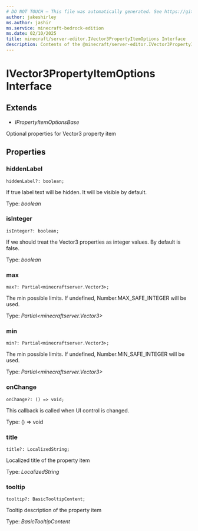 ```yaml
---
# DO NOT TOUCH — This file was automatically generated. See https://github.com/mojang/minecraftapidocsgenerator to modify descriptions, examples, etc.
author: jakeshirley
ms.author: jashir
ms.service: minecraft-bedrock-edition
ms.date: 02/10/2025
title: minecraft/server-editor.IVector3PropertyItemOptions Interface
description: Contents of the @minecraft/server-editor.IVector3PropertyItemOptions class.
---
```

# IVector3PropertyItemOptions Interface

## Extends
- *IPropertyItemOptionsBase*

Optional properties for Vector3 property item

## Properties

### **hiddenLabel**
`hiddenLabel?: boolean;`

If true label text will be hidden. It will be visible by default.

Type: *boolean*

### **isInteger**
`isInteger?: boolean;`

If we should treat the Vector3 properties as integer values. By default is false.

Type: *boolean*

### **max**
`max?: Partial<minecraftserver.Vector3>;`

The min possible limits. If undefined, Number.MAX_SAFE_INTEGER will be used.

Type: *Partial<minecraftserver.Vector3>*

### **min**
`min?: Partial<minecraftserver.Vector3>;`

The min possible limits. If undefined, Number.MIN_SAFE_INTEGER will be used.

Type: *Partial<minecraftserver.Vector3>*

### **onChange**
`onChange?: () => void;`

This callback is called when UI control is changed.

Type: () => void

### **title**
`title?: LocalizedString;`

Localized title of the property item

Type: *LocalizedString*

### **tooltip**
`tooltip?: BasicTooltipContent;`

Tooltip description of the property item

Type: *BasicTooltipContent*
